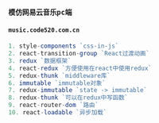 ### `模仿网易云音乐pc端`

#### `music.code520.com.cn`

```js
1. style-components `css-in-js`
2. react-transition-group `React过渡动画`
3. redux `数据框架`
4. react-redux `方便使用在react中使用redux`
5. redux-thunk `middleware库`
6. immutable `immutable对象`
7. redux-immutable `state -> immutable`
8. redux-thunk `可以在redux中写函数`
9. react-router-dom `路由`
10. react-loadable `异步加载`
```
